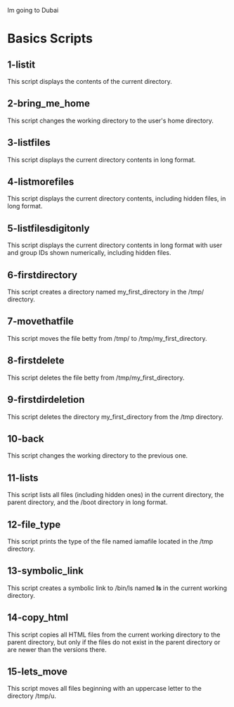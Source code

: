 Im going to Dubai
# Basics Scripts

## 1-listit
This script displays the contents of the current directory.

## 2-bring_me_home
This script changes the working directory to the user's home directory.

## 3-listfiles
This script displays the current directory contents in long format.

## 4-listmorefiles
This script displays the current directory contents, including hidden files, in long format.

## 5-listfilesdigitonly
This script displays the current directory contents in long format with user and group IDs shown numerically, including hidden files.

## 6-firstdirectory
This script creates a directory named my_first_directory in the /tmp/ directory.

## 7-movethatfile
This script moves the file betty from /tmp/ to /tmp/my_first_directory.

## 8-firstdelete
This script deletes the file betty from /tmp/my_first_directory.

## 9-firstdirdeletion
This script deletes the directory my_first_directory from the /tmp directory.

## 10-back
This script changes the working directory to the previous one.

## 11-lists
This script lists all files (including hidden ones) in the current directory, the parent directory, and the /boot directory in long format.

## 12-file_type
This script prints the type of the file named iamafile located in the /tmp directory.

## 13-symbolic_link
This script creates a symbolic link to /bin/ls named __ls__ in the current working directory.

## 14-copy_html
This script copies all HTML files from the current working directory to the parent directory, 
but only if the files do not exist in the parent directory or are newer than the versions there.

## 15-lets_move
This script moves all files beginning with an uppercase letter to the directory /tmp/u.
